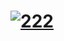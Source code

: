 # <a href="https://github.com/vio1217/Premiere"> ![222](https://github.com/grignog/s00fftt/assets/147834223/8e43d311-f3f4-4d20-9db2-9f3a8387d71d) </a>
